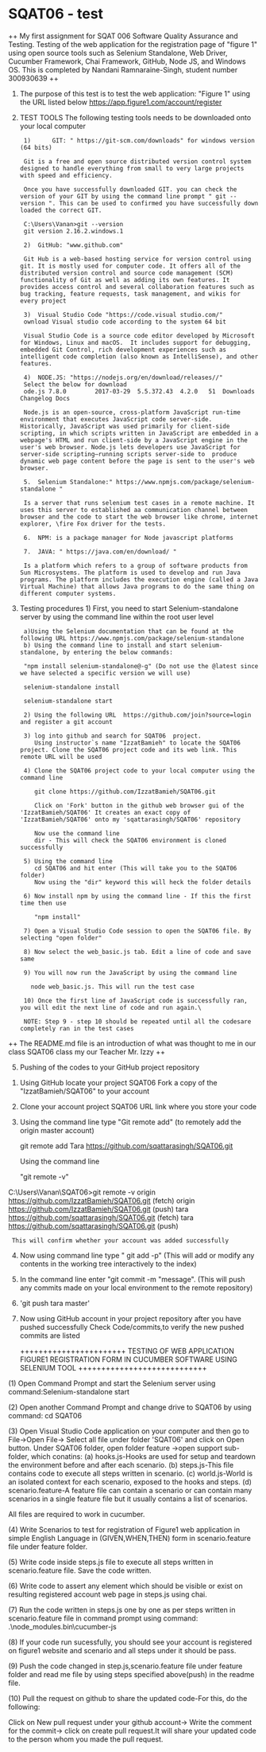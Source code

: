 # SQAT06 - test
++ My first assignment for SQAT 006 Software Quality Assurance and Testing. Testing of the web application for the registration page of "figure 1"  using open source tools such as Selenium Standalone, Web Driver, Cucumber Framework, Chai Framework, GitHub, Node JS, and Windows OS. This is completed by Nandani Ramnaraine-Singh, student number 300930639 ++


1. The purpose of this test is to test the web application: "Figure 1" using the URL listed below
   https://app.figure1.com/account/register

2. TEST TOOLS
The following testing tools needs to be downloaded onto your local computer

        1)      GIT: " https://git-scm.com/downloads" for windows version (64 bits)

        Git is a free and open source distributed version control system designed to handle everything from small to very large projects with speed and efficiency.
      
        Once you have successfully downloaded GIT. you can check the version of your GIT by using the command line prompt " git --version ". This can be used to confirmed you have successfully down loaded the correct GIT. 
      
        C:\Users\Vanan>git --version
        git version 2.16.2.windows.1

        2)  GitHub: "www.github.com"

        Git Hub is a web-based hosting service for version control using git. It is mostly used for computer code. It offers all of the distributed version control and source code management (SCM) functionality of Git as well as adding its own features. It provides access control and several collaboration features such as bug tracking, feature requests, task management, and wikis for every project

        3)  Visual Studio Code "https://code.visual studio.com/"
        ownload Visual studio code according to the system 64 bit

        Visual Studio Code is a source code editor developed by Microsoft for Windows, Linux and macOS.  It includes support for debugging, embedded Git Control, rich development experiences such as intelligent code completion (also known as IntelliSense), and other features.

        4)  NODE.JS: "https://nodejs.org/en/download/releases//"
        Select the below for download
        ode.js 7.8.0		2017-03-29	5.5.372.43	4.2.0	51	Downloads Changelog Docs

        Node.js is an open-source, cross-platform JavaScript run-time environment that executes JavaScript code server-side. Historically, JavaScript was used primarily for client-side scripting, in which scripts written in JavaScript are embedded in a webpage's HTML and run client-side by a JavaScript engine in the user's web browser. Node.js lets developers use JavaScript for server-side scripting—running scripts server-side to  produce dynamic web page content before the page is sent to the user's web browser. 

        5.  Selenium Standalone:" https://www.npmjs.com/package/selenium-standalone "

        Is a server that runs selenium test cases in a remote machine. It uses this server to established aa communication channel between browser and the code to start the web browser like chrome, internet explorer, \fire Fox driver for the tests.

        6.  NPM: is a package manager for Node javascript platforms

        7.  JAVA: " https://java.com/en/download/ "

        Is a platform which refers to a group of software products from Sun Microsystems. The platform is used to develop and run Java programs. The platform includes the execution engine (called a Java Virtual Machine) that allows Java programs to do the same thing on different computer systems.

4. Testing procedures
        1) First, you need to start Selenium-standalone server by using the command line within the root user level

        a)Using the Selenium documentation that can be found at the following URL https://www.npmjs.com/package/selenium-standalone
        b) Using the command line to install and start selenium-standalone, by entering the below commands:
           
        "npm install selenium-standalone@-g" (Do not use the @latest since we have selected a specific version we will use)
        
        selenium-standalone install
       
        selenium-standalone start

        2) Using the following URL  https://github.com/join?source=login  and register a git account

        3) log into github and search for SQAT06  project.
           Using instructor`s name "IzzatBamieh" to locate the SQAT06 project. Clone the SQAT06 project code and its web link. This remote URL will be used

        4) Clone the SQAT06 project code to your local computer using the command line 

           git clone https://github.com/IzzatBamieh/SQAT06.git

           Click on 'Fork' button in the github web browser gui of the 'IzzatBamieh/SQAT06' It creates an exact copy of 'IzzatBamieh/SQAT06' onto my 'sqattarasingh/SQAT06' repository

           Now use the command line
           dir - This will check the SQAT06 environment is cloned successfully

        5) Using the command line 
           cd SQAT06 and hit enter (This will take you to the SQAT06 folder)
           Now using the "dir" keyword this will heck the folder details

        6) Now install npm by using the command line - If this the first time then use

           "npm install"

        7) Open a Visual Studio Code session to open the SQAT06 file. By selecting "open folder"

        8) Now select the web_basic.js tab. Edit a line of code and save same 

        9) You will now run the JavaScript by using the command line 

          node web_basic.js. This will run the test case

        10) Once the first line of JavaScript code is successfully ran, you will edit the next line of code and run again.\

        NOTE: Step 9 - step 10 should be repeated until all the codesare completely ran in the test cases
++ The README.md file is an introduction of what was thought to me in our class SQAT06 class my our Teacher Mr. Izzy ++

5. Pushing of the codes to your GitHub project repository

  1) Using GitHub locate your project SQAT06
     Fork a copy of the "IzzatBamieh/SQAT06" to your account

  2) Clone your account project SQAT06 URL link where you store your code

  3) Using the command line type "Git remote add" (to remotely add the origin master account)

     git remote add Tara https://github.com/sqattarasingh/SQAT06.git

     Using the command line 

     "git remote -v"

C:\Users\Vanan\SQAT06>git remote -v
origin  https://github.com/IzzatBamieh/SQAT06.git (fetch)
origin  https://github.com/IzzatBamieh/SQAT06.git (push)
tara    https://github.com/sqattarasingh/SQAT06.git (fetch)
tara    https://github.com/sqattarasingh/SQAT06.git (push)

     This will confirm whether your account was added successfully

   4) Now using command line type " git add -p" (This will add or modify any contents in the working tree interactively to the       index)

5. In the command line enter "git commit -m "message". (This will push any commits made on your local environment to the          remote repository)

6.  'git push tara master'

7. Now using GitHub account in your project repository after you have pushed successfully
      Check Code/commits,to verify the new pushed commits are listed


      +++++++++++++++++++++++  TESTING OF WEB APPLICATION FIGURE1 REGISTRATION FORM IN CUCUMBER SOFTWARE USING SELENIUM TOOL  ++++++++++++++++++++++++++++

(1) Open Command Prompt and start the Selenium server using command:Selenium-standalone start

(2) Open another Command Prompt and change drive to SQAT06 by using command: cd SQAT06

(3) Open Visual Studio Code application on your computer and then go to File->Open File-> Select all file under folder 'SQAT06' and click on Open button. Under SQAT06 folder, open folder feature ->open support sub-folder, which conatins:
(a) hooks.js-Hooks are used for setup and teardown the environment before and after each scenario.
(b) steps.js-This file contains code to execute all steps written in scenario.
(c) world.js-World is an isolated context for each scenario, exposed to the hooks and steps.
(d) scenario.feature-A feature file can contain a scenario or can contain many scenarios in a single feature file but it usually contains a list of scenarios.



All files are required to work in cucumber. 

(4) Write Scenarios to test for registration of Figure1 web application in simple English Language in (GIVEN,WHEN,THEN) form in scenario.feature file under feature folder.

(5) Write code inside steps.js file to execute all steps written in scenario.feature file. Save the code written.

(6) Write code to assert any element which should be visible or exist on resulting registered account web page in steps.js using chai. 

(7) Run the code written in steps.js one by one as per steps written in scenario.feature file in command prompt using command: .\node_modules\.bin\cucumber-js

(8) If your code run sucessfully, you should see your account is registered on figure1 website and scenario and all steps under it should be pass. 

(9) Push the code changed in step.js,scenario.feature file under feature folder and read me file by using steps specified above(push) in the readme file.

(10) Pull the request on github to share the updated code-For this, do the following:

Click on New pull request under your github account-> Write the comment for the commit-> click on create pull request.It will share your updated code to the person whom you made the pull request.









